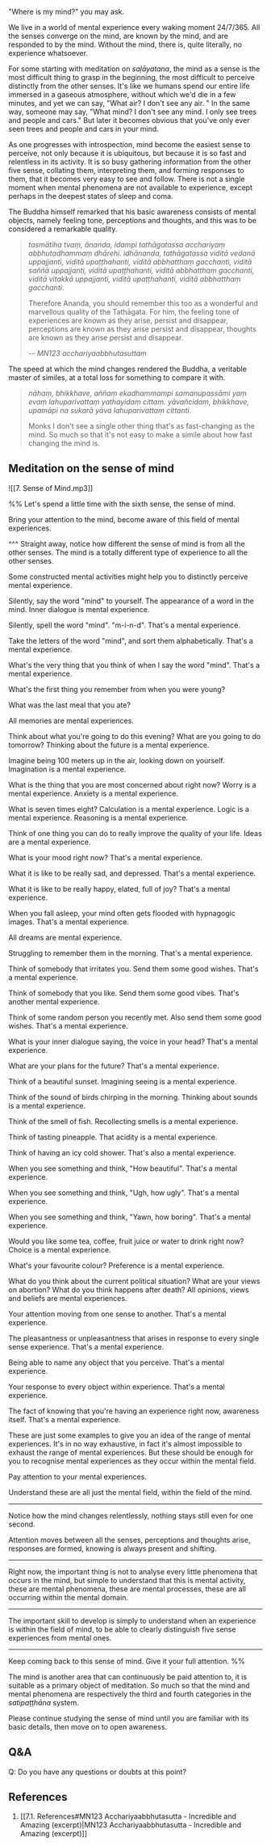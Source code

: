 
"Where is my mind?" you may ask.

We live in a world of mental experience every waking moment 24/7/365. All the senses converge on the mind, are known by the mind, and are responded to by the mind. Without the mind, there is, quite literally, no experience whatsoever.

For some starting with meditation on *saḷāyatana*, the mind as a sense is the most difficult thing to grasp in the beginning, the most difficult to perceive distinctly from the other senses. It's like we humans spend our entire life immersed in a gaseous atmosphere, without which we'd die in a few minutes, and yet we can say, "What air? I don't see any air. " In the same way, someone may say, "What mind? I don't see any mind. I only see trees and people and cars." But later it becomes obvious that you've only ever seen trees and people and cars in your mind.

As one progresses with introspection, mind become the easiest sense to perceive, not only because it is ubiquitous, but because it is so fast and relentless in its activity. It is so busy gathering information from the other five sense, collating them, interpreting them, and forming responses to them, that it becomes very easy to see and follow. There is not a single moment when mental phenomena are not available to experience, except perhaps in the deepest states of sleep and coma.

The Buddha himself remarked that his basic awareness consists of mental objects, namely feeling tone, perceptions and thoughts, and this was to be considered a remarkable quality.

> *tasmātiha tvaṃ, ānanda, idampi tathāgatassa acchariyaṃ abbhutadhammaṃ dhārehi. idhānanda, tathāgatassa viditā vedanā uppajjanti, viditā upaṭṭhahanti, viditā abbhatthaṃ gacchanti, viditā saññā uppajjanti, viditā upaṭṭhahanti, viditā abbhatthaṃ gacchanti, viditā vitakkā uppajjanti, viditā upaṭṭhahanti, viditā abbhatthaṃ gacchanti.* 
> 
> Therefore Ananda, you should remember this too as a wonderful and marvellous quality of the Tathāgata. For him, the feeling tone of experiences are known as they arise, persist and disappear, perceptions are known as they arise persist and disappear, thoughts are known as they arise persist and disappear.
> 
> -- *MN123 acchariyaabbhutasuttaṃ*

The speed at which the mind changes rendered the Buddha, a veritable master of similes, at a total loss for something to compare it with.

> *nāhaṃ, bhikkhave, aññaṃ ekadhammampi samanupassāmi yaṃ evaṃ lahuparivattaṃ yathayidaṃ cittaṃ. yāvañcidaṃ, bhikkhave, upamāpi na sukarā yāva lahuparivattaṃ cittanti.*
> 
> Monks I don't see a single other thing that's as fast-changing as the mind. So much so that it's not easy to make a simile about how fast changing the mind is.
 

## Meditation on the sense of mind

![[7. Sense of Mind.mp3]]

%%
Let's spend a little time with the sixth sense, the sense of mind.

Bring your attention to the mind, become aware of this field of mental experiences.

^^^ Straight away, notice how different the sense of mind is from all the other senses. The mind is a totally different type of experience to all the other senses.

Some constructed mental activities might help you to distinctly perceive mental experience.

Silently, say the word "mind" to yourself. The appearance of a word in the mind. Inner dialogue is mental experience.

Silently, spell the word "mind". "m-i-n-d". That's a mental experience.

Take the letters of the word "mind", and sort them alphabetically. That's a mental experience.

What's the very thing that you think of when I say the word "mind". That's a mental experience.

What's the first thing you remember from when you were young? 

What was the last meal that you ate?

All memories are mental experiences.

Think about what you're going to do this evening? What are you going to do tomorrow? Thinking about the future is a mental experience.

Imagine being 100 meters up in the air, looking down on yourself. Imagination is a mental experience.

What is the thing that you are most concerned about right now? Worry is a mental experience. Anxiety is a mental experience.

What is seven times eight? Calculation is a mental experience. Logic is a mental experience. Reasoning is a mental experience.

Think of one thing you can do to really improve the quality of your life. Ideas are a mental experience.

What is your mood right now? That's a mental experience.

What it is like to be really sad, and depressed. That's a mental experience.

What it is like to be really happy, elated, full of joy? That's a mental experience.

When you fall asleep, your mind often gets flooded with hypnagogic images. That's a mental experience.

All dreams are mental experience.

Struggling to remember them in the morning. That's a mental experience.

Think of somebody that irritates you. Send them some good wishes. That's a mental experience.

Think of somebody that you like. Send them some good vibes. That's another mental experience.

Think of some random person you recently met. Also send them some good wishes. That's a mental experience.

What is your inner dialogue saying, the voice in your head? That's a mental experience.

What are your plans for the future? That's a mental experience.

Think of a beautiful sunset. Imagining seeing is a mental experience.

Think of the sound of birds chirping in the morning. Thinking about sounds is a mental experience.

Think of the smell of fish. Recollecting smells is a mental experience.

Think of tasting pineapple. That acidity is a mental experience.

Think of having an icy cold shower. That's also a mental experience.

When you see something and think, "How beautiful". That's a mental experience.

When you see something and think, "Ugh, how ugly". That's a mental experience.

When you see something and think, "Yawn, how boring". That's a mental experience.

Would you like some tea, coffee, fruit juice or water to drink right now? Choice is a mental experience.

What's your favourite colour? Preference is a mental experience.

What do you think about the current political situation? What are your views on abortion? What do you think happens after death? All opinions, views and beliefs are mental experiences.

Your attention moving from one sense to another. That's a mental experience.

The pleasantness or unpleasantness that arises in response to every single sense experience. That's a mental experience.

Being able to name any object that you perceive. That's a mental experience.

Your response to every object within experience. That's a mental experience.

The fact of knowing that you're having an experience right now, awareness itself. That's a mental experience.

These are just some examples to give you an idea of the range of mental experiences. It's in no way exhaustive, in fact it's almost impossible to exhaust the range of mental experiences. But these should be enough for you to recognise mental experiences as they occur within the mental field.

Pay attention to your mental experiences.

Understand these are all just the mental field, within the field of the mind.

---
Notice how the mind changes relentlessly, nothing stays still even for one second.

Attention moves between all the senses, perceptions and thoughts arise, responses are formed, knowing is always present and shifting.

---
Right now, the important thing is not to analyse every little phenomena that occurs in the mind, but simple to understand that this is mental activity, these are mental phenomena, these are mental processes, these are all occurring within the mental domain.

---
The important skill to develop is simply to understand when an experience is within the field of mind, to be able to clearly distinguish five sense experiences from mental ones.

---
Keep coming back to this sense of mind. Give it your full attention.
%%

The mind is another area that can continuously be paid attention to, it is suitable as a primary object of meditation. So much so that the mind and mental phenomena are respectively the third and fourth categories in the *satipaṭṭhāna* system.

Please continue studying the sense of mind until you are familiar with its basic details, then move on to open awareness.

## Q&A

Q: Do you have any questions or doubts at this point?

## References
1. [[7.1. References#MN123 Acchariyaabbhutasutta - Incredible and Amazing (excerpt)|MN123 Acchariyaabbhutasutta - Incredible and Amazing (excerpt)]]

















 